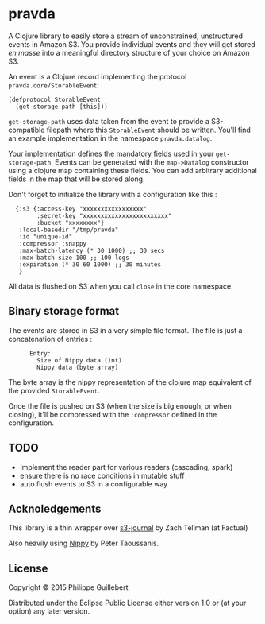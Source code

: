 # pravda

A Clojure library to easily store a stream of unconstrained, unstructured events
in Amazon S3. You provide individual events and they will get stored *en masse*
into a meaningful directory structure of your choice on Amazon S3.

An event is a Clojure record implementing the protocol `pravda.core/StorableEvent`:

    (defprotocol StorableEvent
      (get-storage-path [this]))

`get-storage-path` uses data taken from the event to provide a S3-compatible filepath
where this `StorableEvent` should be written. You'll find an example implementation
in the namespace `pravda.datalog`.

Your implementation defines the mandatory fields used in your `get-storage-path`.
Events can be generated with the `map->Datalog` constructor using a clojure map
containing these fields. You can add arbitrary additional fields in the map
that will be stored along.

Don't forget to initialize the library with a configuration like this :

      {:s3 {:access-key "xxxxxxxxxxxxxxxxx"
            :secret-key "xxxxxxxxxxxxxxxxxxxxxxxx"
            :bucket "xxxxxxxx"}
       :local-basedir "/tmp/pravda"
       :id "unique-id"
       :compressor :snappy
       :max-batch-latency (* 30 1000) ;; 30 secs
       :max-batch-size 100 ;; 100 logs
       :expiration (* 30 60 1000) ;; 30 minutes
       }

All data is flushed on S3 when you call `close` in the core namespace.

## Binary storage format

The events are stored in S3 in a very simple file format.
The file is just a concatenation of entries :

          Entry:
            Size of Nippy data (int)
            Nippy data (byte array)

The byte array is the nippy representation of the clojure map equivalent
of the provided `StorableEvent`.

Once the file is pushed on S3 (when the size is big enough, or when closing),
it'll be compressed with the `:compressor` defined in the configuration.

## TODO

* Implement the reader part for various readers (cascading, spark)
* ensure there is no race conditions in mutable stuff
* auto flush events to S3 in a configurable way

## Acknoledgements

This library is a thin wrapper over
[s3-journal](https://github.com/Factual/s3-journal)
by Zach Tellman (at Factual)

Also heavily using [Nippy](https://github.com/ptaoussanis/nippy)
by Peter Taoussanis.

## License

Copyright © 2015 Philippe Guillebert

Distributed under the Eclipse Public License either version 1.0 or (at
your option) any later version.
